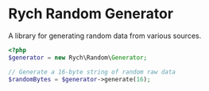 Rych Random Generator
=====================

A library for generating random data from various sources.

```php
<?php
$generator = new Rych\Random\Generator;

// Generate a 16-byte string of random raw data
$randomBytes = $generator->generate(16);
```

